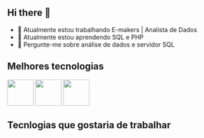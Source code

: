 ## Hi there 👋

- 🔭 Atualmente estou trabalhando E-makers | Analista de Dados
- 🌱 Atualmente estou aprendendo SQL e PHP
- 💬 Pergunte-me sobre análise de dados e servidor SQL

## Melhores tecnologias

<div>
   <img src="https://cdn.jsdelivr.net/gh/devicons/devicon@latest/icons/mysql/mysql-original-wordmark.svg" width = "60"/>        
   <img src="https://cdn.jsdelivr.net/gh/devicons/devicon@latest/icons/microsoftsqlserver/microsoftsqlserver-original-wordmark.svg"  width = "60"/>
   <img src="https://cdn.jsdelivr.net/gh/devicons/devicon@latest/icons/php/php-original.svg"  width = "60"/>
</div>

## Tecnlogias que gostaria de trabalhar
